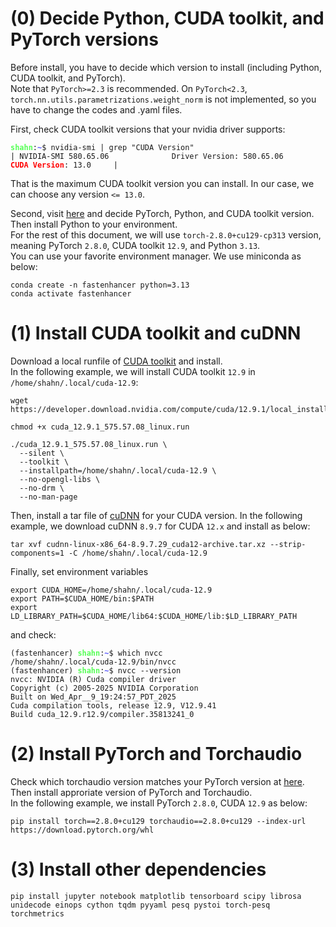 # (0) Decide Python, CUDA toolkit, and PyTorch versions
Before install, you have to decide which version to install (including Python, CUDA toolkit, and PyTorch).  
Note that `PyTorch>=2.3` is recommended. On `PyTorch<2.3`, `torch.nn.utils.parametrizations.weight_norm` is not implemented, so you have to change the codes and .yaml files.  

First, check CUDA toolkit versions that your nvidia driver supports:
<pre><code><span style="color: #55FF55;font-weight: bold">shahn</span>:<span style="color: #5555FF;font-weight: bold">~</span>$ nvidia-smi | grep "CUDA Version"
| NVIDIA-SMI 580.65.06              Driver Version: 580.65.06      <span style="color: red;font-weight: bold">CUDA Version</span>: 13.0     |</code></pre>
That is the maximum CUDA toolkit version you can install. In our case, we can choose any version `<= 13.0`.  

Second, visit [here](https://download.pytorch.org/whl/torch/) and decide PyTorch, Python, and CUDA toolkit version.  
Then install Python to your environment.  
For the rest of this document, we will use `torch-2.8.0+cu129-cp313` version, meaning PyTorch `2.8.0`, CUDA toolkit `12.9`, and Python `3.13`.  
You can use your favorite environment manager. We use miniconda as below:
<pre><code>conda create -n fastenhancer python=3.13
conda activate fastenhancer</pre></code>

# (1) Install CUDA toolkit and cuDNN
Download a local runfile of [CUDA toolkit](https://developer.nvidia.com/cuda-toolkit-archive) and install.  
In the following example, we will install CUDA toolkit `12.9` in `/home/shahn/.local/cuda-12.9`:
<pre><code>wget https://developer.download.nvidia.com/compute/cuda/12.9.1/local_installers/cuda_12.9.1_575.57.08_linux.run

chmod +x cuda_12.9.1_575.57.08_linux.run

./cuda_12.9.1_575.57.08_linux.run \
  --silent \
  --toolkit \
  --installpath=/home/shahn/.local/cuda-12.9 \
  --no-opengl-libs \
  --no-drm \
  --no-man-page</code></pre></code>
Then, install a tar file of [cuDNN](https://developer.nvidia.com/rdp/cudnn-archive) for your CUDA version. In the following example, we download cuDNN `8.9.7` for CUDA `12.x` and install as below:
<pre><code>tar xvf cudnn-linux-x86_64-8.9.7.29_cuda12-archive.tar.xz --strip-components=1 -C /home/shahn/.local/cuda-12.9</code></pre>

Finally, set environment variables
<pre><code>export CUDA_HOME=/home/shahn/.local/cuda-12.9
export PATH=$CUDA_HOME/bin:$PATH
export LD_LIBRARY_PATH=$CUDA_HOME/lib64:$CUDA_HOME/lib:$LD_LIBRARY_PATH</code></pre>
and check:
<pre><code>(fastenhancer) <span style="color: #55FF55;font-weight: bold">shahn</span>:<span style="color: #5555FF;font-weight: bold">~</span>$ which nvcc
/home/shahn/.local/cuda-12.9/bin/nvcc
(fastenhancer) <span style="color: #55FF55;font-weight: bold">shahn</span>:<span style="color: #5555FF;font-weight: bold">~</span>$ nvcc --version
nvcc: NVIDIA (R) Cuda compiler driver
Copyright (c) 2005-2025 NVIDIA Corporation
Built on Wed_Apr__9_19:24:57_PDT_2025
Cuda compilation tools, release 12.9, V12.9.41
Build cuda_12.9.r12.9/compiler.35813241_0</code></pre>

# (2) Install PyTorch and Torchaudio
Check which torchaudio version matches your PyTorch version at [here](https://pytorch.org/audio/stable/installation.html#compatibility-matrix).  
Then install approriate version of PyTorch and Torchaudio.  
In the following example, we install PyTorch `2.8.0`, CUDA `12.9` as below:
<pre><code>pip install torch==2.8.0+cu129 torchaudio==2.8.0+cu129 --index-url https://download.pytorch.org/whl</code></pre>

# (3) Install other dependencies
<pre><code>pip install jupyter notebook matplotlib tensorboard scipy librosa unidecode einops cython tqdm pyyaml pesq pystoi torch-pesq torchmetrics</code></pre>